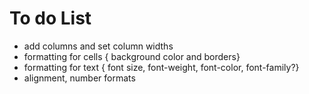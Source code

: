 ﻿# To do List
- add columns and set column widths
- formatting for cells { background color and borders}
- formatting for text { font size, font-weight, font-color, font-family?}
- alignment, number formats